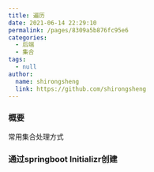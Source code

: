 ```yaml
---
title: 遍历
date: 2021-06-14 22:29:10
permalink: /pages/8309a5b876fc95e6
categories: 
  - 后端
  - 集合
tags: 
  - null
author: 
  name: shirongsheng
  link: https://github.com/shirongsheng
---
```


### 概要

常用集合处理方式

### 通过springboot Initializr创建



